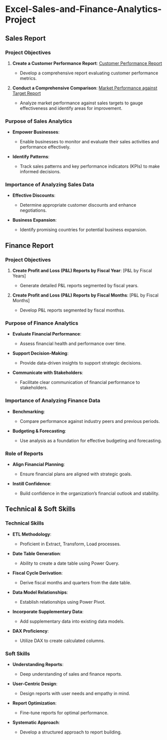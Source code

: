 # Excel-Sales-and-Finance-Analytics-Project

## Sales Report

### Project Objectives

1. **Create a Customer Performance Report**: [Customer Performance Report](https://github.com/gvamshi1819/Excel-Sales-and-Finance-Analytics-Project/blob/main/Customer_Net_Sales_Performance_Report.pdf)
   - Develop a comprehensive report evaluating customer performance metrics.

2. **Conduct a Comprehensive Comparison**: [Market Performance against Target Report](https://github.com/gvamshi1819/Excel-Sales-and-Finance-Analytics-Project/blob/d9138b854a44f0552cb465fc07ec2056cd3b4f5d/Market_Performance_vs_Target.pdf)
   - Analyze market performance against sales targets to gauge effectiveness and identify areas for improvement.

### Purpose of Sales Analytics

- **Empower Businesses**:
  - Enable businesses to monitor and evaluate their sales activities and performance effectively.

- **Identify Patterns**:
  - Track sales patterns and key performance indicators (KPIs) to make informed decisions.

### Importance of Analyzing Sales Data

- **Effective Discounts**:
  - Determine appropriate customer discounts and enhance negotiations.

- **Business Expansion**:
  - Identify promising countries for potential business expansion.

## Finance Report

### Project Objectives

1. **Create Profit and Loss (P&L) Reports by Fiscal Year**: [P&L by Fiscal Years]
   - Generate detailed P&L reports segmented by fiscal years.

2. **Create Profit and Loss (P&L) Reports by Fiscal Months**: [P&L by Fiscal Months]
   - Develop P&L reports segmented by fiscal monthss.

### Purpose of Finance Analytics

- **Evaluate Financial Performance**:
  - Assess financial health and performance over time.

- **Support Decision-Making**:
  - Provide data-driven insights to support strategic decisions.

- **Communicate with Stakeholders**:
  - Facilitate clear communication of financial performance to stakeholders.

### Importance of Analyzing Finance Data

- **Benchmarking**:
  - Compare performance against industry peers and previous periods.

- **Budgeting & Forecasting**:
  - Use analysis as a foundation for effective budgeting and forecasting.

### Role of Reports

- **Align Financial Planning**:
  - Ensure financial plans are aligned with strategic goals.

- **Instill Confidence**:
  - Build confidence in the organization’s financial outlook and stability.

## Technical & Soft Skills

### Technical Skills

- **ETL Methodology**:
  - Proficient in Extract, Transform, Load processes.

- **Date Table Generation**:
  - Ability to create a date table using Power Query.

- **Fiscal Cycle Derivation**:
  - Derive fiscal months and quarters from the date table.

- **Data Model Relationships**:
  - Establish relationships using Power Pivot.

- **Incorporate Supplementary Data**:
  - Add supplementary data into existing data models.

- **DAX Proficiency**:
  - Utilize DAX to create calculated columns.

### Soft Skills

- **Understanding Reports**:
  - Deep understanding of sales and finance reports.

- **User-Centric Design**:
  - Design reports with user needs and empathy in mind.

- **Report Optimization**:
  - Fine-tune reports for optimal performance.

- **Systematic Approach**:
  - Develop a structured approach to report building.
